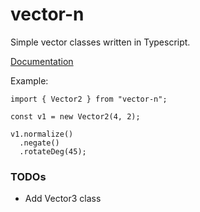 # vector-n

Simple vector classes written in Typescript.

[Documentation](https://atticus.dev/vector-n/docs)

Example:
```
import { Vector2 } from "vector-n";

const v1 = new Vector2(4, 2);

v1.normalize()
  .negate()
  .rotateDeg(45);
```

### TODOs
- Add Vector3 class
